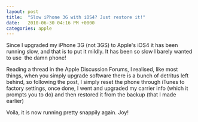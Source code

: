 ```yaml
---
layout: post
title:  "Slow iPhone 3G with iOS4? Just restore it!"
date:   2010-06-30 04:16 PM +0000
categories: apple
---
```

<p>Since I upgraded my iPhone 3G (not 3GS) to Apple's iOS4 it has been running slow, and that is to put it mildly. It has been so slow I barely wanted to use  the damn phone! </p>
<p>Reading a thread in the Apple Discussion Forums, I realised, like most things, when you simply upgrade software there is a bunch of detritus left behind, so following the post, I simply reset the phone through iTunes to factory settings, once done, I went and upgraded my carrier info (which it prompts you to do) and then restored it from the backup (that I made earlier) </p>
<p>Voila, it is now running pretty snappily again. Joy! </p>
<p> </p>
<p> </p>